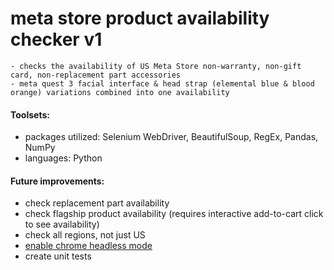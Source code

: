 # meta store product availability checker v1
```
- checks the availability of US Meta Store non-warranty, non-gift card, non-replacement part accessories
- meta quest 3 facial interface & head strap (elemental blue & blood orange) variations combined into one availability
```

#### Toolsets:
- packages utilized: Selenium WebDriver, BeautifulSoup, RegEx, Pandas, NumPy
- languages: Python

#### Future improvements:
- check replacement part availability
- check flagship product availability (requires interactive add-to-cart click to see availability)
- check all regions, not just US
- [enable chrome headless mode](https://stackoverflow.com/questions/46920243/how-to-configure-chromedriver-to-initiate-chrome-browser-in-headless-mode-throug/49582462#49582462)
- create unit tests
